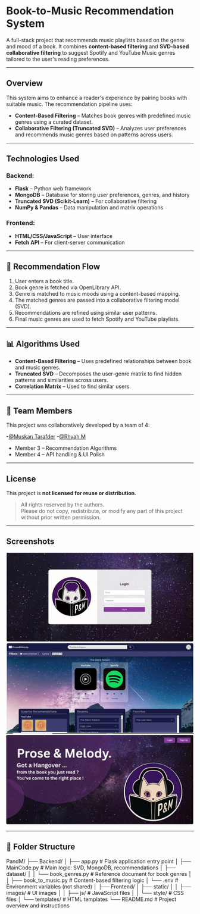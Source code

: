 # Book-to-Music Recommendation System

A full-stack project that recommends music playlists based on the genre and mood of a book. It combines **content-based filtering** and **SVD-based collaborative filtering** to suggest Spotify and YouTube Music genres tailored to the user's reading preferences.

---

## Overview

This system aims to enhance a reader's experience by pairing books with suitable music. The recommendation pipeline uses:

- **Content-Based Filtering** – Matches book genres with predefined music genres using a curated dataset.
- **Collaborative Filtering (Truncated SVD)** – Analyzes user preferences and recommends music genres based on patterns across users.

---

## Technologies Used

### Backend:
- **Flask** – Python web framework
- **MongoDB** – Database for storing user preferences, genres, and history
- **Truncated SVD (Scikit-Learn)** – For collaborative filtering
- **NumPy & Pandas** – Data manipulation and matrix operations

### Frontend:
- **HTML/CSS/JavaScript** – User interface
- **Fetch API** – For client-server communication

---

## 🔄 Recommendation Flow

1. User enters a book title.
2. Book genre is fetched via OpenLibrary API.
3. Genre is matched to music moods using a content-based mapping.
4. The matched genres are passed into a collaborative filtering model (SVD).
5. Recommendations are refined using similar user patterns.
6. Final music genres are used to fetch Spotify and YouTube playlists.

---

## 📊 Algorithms Used

- **Content-Based Filtering** – Uses predefined relationships between book and music genres.
- **Truncated SVD** – Decomposes the user-genre matrix to find hidden patterns and similarities across users.
- **Correlation Matrix** – Used to find similar users.

---

## 👥 Team Members

This project was collaboratively developed by a team of 4:

-[@Muskan Tarafder](https://github.com/Muskan-Tarafder)
-[@Rhyah M](https://github.com/rhy321)
- Member 3 – Recommendation Algorithms
- Member 4 – API handling & UI Polish

---

## License

This project is **not licensed for reuse or distribution**.

> All rights reserved by the authors.  
> Please do not copy, redistribute, or modify any part of this project without prior written permission.

---

## Screenshots 

![First Page](PandM/OutputScreenShots/FirstPage.jpg)
![Main Page](PandM/OutputScreenShots/MainPage.jpg)
![Sign Up Page](PandM/OutputScreenShots/SignUpPage.jpg)


---

## 📁 Folder Structure
PandM/
├── Backend/
│ ├── app.py # Flask application entry point
│ ├── MainCode.py # Main logic: SVD, MongoDB, recommendations
│ ├── dataset/
│ │ └── book_genres.py # Reference document for book genres
│ │ ├── book_to_music.py # Content-based filtering logic
│ └── .env # Environment variables (not shared)
│
├── Frontend/
│ ├── static/
│ │ ├── images/ # UI images
│ │ ├── js/ # JavaScript files
│ │ └── style/ # CSS files
│ └── templates/ # HTML templates
└── README.md # Project overview and instructions

